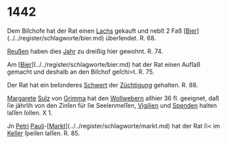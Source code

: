 # 1442

Dem Biſchofe hat der Rat einen [Lachs](../../register/worte/lachs.md) gekauft und
nebſt 2 Faß [[Bier](../../register/worte/bier.md)](../../register/schlagworte/bier.md) überſendet. R. 68.

[Reußen](../../register/worte/reußen.md) haben dies [Jahr](../../register/worte/jahr.md) zu dreißig hier gewohnt.
R. 74.

Am [[Bier](../../register/worte/bier.md)](../../register/schlagworte/bier.md) hat der Rat einen Aufſaß gemacht und
deshalb an den Biſchof geſchi>t. R. 75.

Der Rat hat ein beſonderes [Schwert](../../register/worte/schwert.md) der [Züchtigung](../../register/worte/züchtigung.md)
gehalten. R. 88.

[Margarete](../../register/worte/margarete.md) [Sulz](../../register/worte/sulz.md) von [Grimma](../../register/orte/grimma.md) hat den [Wollwebern](../../register/worte/wollwebern.md)
allhier 36 fl. geeignet, daß ſie jährlih von den Zinſen
für ſie Seelenmeſſen, [Vigilien](../../register/worte/vigilien.md) und [Spenden](../../register/worte/spenden.md) halten laſſen
ſollen. X 1.

Jn [Petri](../../register/worte/petri.md) [Pauli](../../register/worte/pauli.md)-[[Markt](../../register/worte/markt.md)](../../register/schlagworte/markt.md) hat der Rat ſi< im [Keller](../../register/worte/keller.md)
ſpeiſen laſſen. R. 85.
